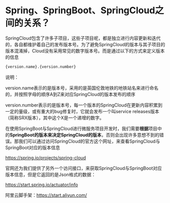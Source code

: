 # Spring、SpringBoot、SpringCloud之间的关系？


SpringCloud包含了许多子项目，这些子项目呢，都是独立进行内容更新和迭代的，各自都维护着自己的发布版本号。为了避免SpringCloud的版本与其子项目的版本混淆掉，Cloud没有采用常见的数字版本号。而是通过以下的方式来定义版本的信息

```xml
{version.name}.{version.number}
```

说明：

​	version.name表示的是版本号，采用的是英国伦敦地铁的地铁站名来进行命名的，并按照字母的顺序A到Z来对应SpringCloud的版本发布的顺序

​	version.number表示的是版本号，每一个版本的SpringCloud在更新内容积累到一定的量级，或有重大的bug修复时，它就会发布一个叫service releases版本（简称SRX版本），其中这个X是一个递增的数字。



在使用SpringBoot与SpringCloud进行微服务项目开发时，我们需要**根据**项目中的**SpringBoot的版本来决定SpringCloud的版本**，否则会出现许多意想不到的错误。那我们可以通过访问SpringCloud的官方这个网址，来查看SpringCloud与SpringBoot对应的版本信息

https://spring.io/projects/spring-cloud

官网还为我们提供了另外一个访问接口，来获取SpringCloud与SpringBoot对应版本信息，但是它返回的是Json格式的数据：

https://start.spring.io/actuator/info



阿里云脚手架：https://start.aliyun.com/

